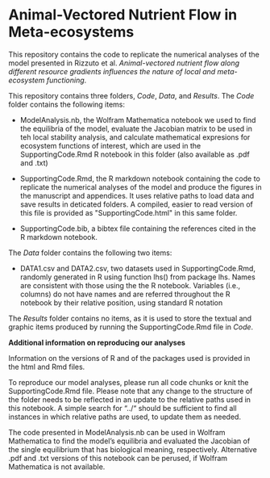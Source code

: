 # Animal-Vectored Nutrient Flow in Meta-ecosystems

This repository contains the code to replicate the numerical analyses of the model presented in Rizzuto et al. _Animal-vectored nutrient flow along different resource gradients influences the nature of local and meta-ecosystem functioning_.

This repository contains three folders, *Code*, *Data*, and *Results*. The *Code* folder contains the following items:

  * ModelAnalysis.nb, the Wolfram Mathematica notebook we used to find the equilibria of the model, evaluate the Jacobian matrix to be used in teh local stability analysis, and calculate mathematical expresions for ecosystem functions of interest, which are used in the SupportingCode.Rmd R notebook in this folder (also available as .pdf and .txt)

  * SupportingCode.Rmd, the R markdown notebook containing the code to replicate the numerical analyses of the model and produce the figures in the manuscript and appendices. It uses relative paths to load data and save results in deticated folders. A compiled, easier to read version of this file is provided as "SupportingCode.html" in this same folder.

  * SupportingCode.bib, a bibtex file containing the references cited in the R markdown notebook.

The *Data* folder contains the following two items:

  * DATA1.csv and DATA2.csv, two datasets used in SupportingCode.Rmd, randomly generated in R using function lhs() from package lhs. Names are consistent with those using the the R notebook. Variables (i.e., columns) do not have names and are referred throughout the R notebook by their relative position, using standard R notation

The *Results* folder contains no items, as it is used to store the textual and graphic items produced by running the SupportingCode.Rmd file in *Code*.

**Additional information on reproducing our analyses**

Information on the versions of R and of the packages used is provided in the html and Rmd files.

To reproduce our model analyses, please run all code chunks or knit the SupportingCode.Rmd file. Please note that any change to the structure of the folder needs to be reflected in an update to the relative paths used in this notebook. A simple search for “../“ should be sufficient to find all instances in which relative paths are used, to update them as needed.

The code presented in ModelAnalysis.nb can be used in Wolfram Mathematica to find the model’s equilibria and evaluated the Jacobian of the single equilibrium that has biological meaning, respectively. Alternative .pdf and .txt versions of this notebook can be perused, if Wolfram Mathematica is not available.
